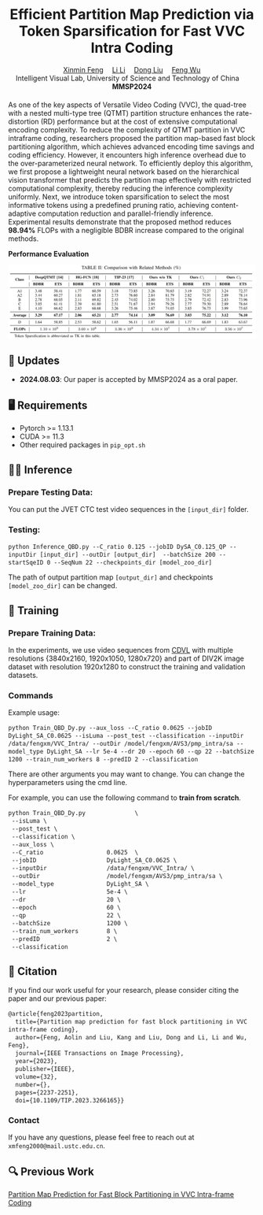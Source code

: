 <div align="center">

<h1>Efficient Partition Map Prediction  via Token Sparsification for Fast VVC Intra Coding</h1>

<div>
    <a href='https://zhexinliang.github.io/' target='_blank'>Xinmin Feng</a>&emsp;
    <a href='https://faculty.ustc.edu.cn/lil1/en/index.htm' target='_blank'>Li Li</a>&emsp;
    <a href='https://faculty.ustc.edu.cn/dongeliu/en/index.htm' target='_blank'>Dong Liu</a>&emsp;
    <a href='https://scholar.google.com/citations?user=5bInRDEAAAAJ&hl=en&oi=ao' target='_blank'>Feng Wu</a>
</div>
<div>
    Intelligent Visual Lab, University of Science and Technology of China &emsp; 
</div>

<div>
   <strong>MMSP2024</strong>
</div>
<div>
    <h4 align="center">
    </h4>
</div>


</div>

As one of the key aspects of Versatile Video Coding (VVC), the quad-tree with a nested multi-type tree (QTMT) partition structure enhances the rate-distortion (RD) performance but at the cost of extensive computational encoding complexity. To reduce the complexity of QTMT partition in VVC intraframe coding, researchers proposed the partition map-based fast block partitioning algorithm, which achieves advanced encoding time savings and coding efficiency. However, it encounters high inference overhead due to the over-parameterized neural network. To efficiently deploy this algorithm, we first propose a lightweight neural network based on the hierarchical vision transformer that predicts the partition map effectively with restricted computational complexity, thereby reducing the inference complexity uniformly. 
Next, we introduce token sparsification to select the most informative tokens using a predefined pruning ratio, achieving content-adaptive computation reduction and parallel-friendly inference. Experimental results demonstrate that the proposed method reduces **98.94\%** FLOPs with a negligible BDBR increase compared to the original methods.

<div>
   <strong>Performance Evaluation</strong>
</div>

![Performance Evaluation](BDBR_ETS.png)


</div>

## :mega: Updates
- **2024.08.03**: Our paper is accepted by MMSP2024 as a oral paper.

## :desktop_computer: Requirements

- Pytorch >= 1.13.1
- CUDA >= 11.3
- Other required packages in `pip_opt.sh`

## :running_woman: Inference

### Prepare Testing Data:
You can put the JVET CTC test video sequences in the `[input_dir]` folder. 
<!-- If you want to test the backlit images, you can download the BAID test dataset and the Backlit300 dataset from [[Google Drive](https://drive.google.com/drive/folders/1tnZdCxmWeOXMbzXKf-V4HYI4rBRl90Qk?usp=sharing) | [BaiduPan (key:1234)](https://pan.baidu.com/s/1bdGTpVeaHNLWN4uvYLRXXA)]. -->

### Testing:

```
python Inference_QBD.py --C_ratio 0.125 --jobID DySA_C0.125_QP --inputDir [input_dir] --outDir [output_dir]  --batchSize 200 --startSqeID 0 --SeqNum 22 --checkpoints_dir [model_zoo_dir]
```
The path of output partition map `[output_dir]` and checkpoints `[model_zoo_dir]` can be changed. 
<!-- 
Example usage:
```
python test.py -i ./Backlit300 -o ./inference_results/Backlit300 -c ./pretrained_models/enhancement_model.pth
``` -->

## :train: Training

### Prepare Training Data:

In the experiments, we use video sequences from [CDVL](https://www.cdvl.org/) with multiple resolutions {3840x2160, 1920x1050, 1280x720} and part of DIV2K image dataset with resolution 1920x1280 to construct the training and validation datasets.

<!-- You should download the backlit and reference image dataset and put it under the repo. In our experiment, we randomly select 380 backlit images from BAID training dataset and 384 well-lit images from DIV2K dataset as the unpaired training data. We provide the training data we use at [[Google Drive](https://drive.google.com/drive/folders/1X1tawqmUsn69T24VmHSl_qmEFxGLzMf0?usp=sharing) | [BaiduPan (key:1234)](https://pan.baidu.com/s/1a0_mUpoFJszjH1eHfBbJPw)] for your reference. -->

<!-- You should also download the initial prompt pair checkpoint (`init_prompt_pair.pth`) from [[Release](https://github.com/ZhexinLiang/CLIP-LIT/releases/tag/v1.0.0) | [Google Drive](https://drive.google.com/drive/folders/1mImPIUaYbXfZ_CHPvdNK-xKrt94abQO5?usp=sharing) | [BaiduPan (key:1234)](https://pan.baidu.com/s/1H4lOrLaYlS0PYTF4pgfSDw)] and put it into `pretrained_models/init_pretrained_models` folder. -->

<!-- After the data and the initial model weights are prepared, you can use the command to change the training data path. -->

<!-- If you don't want to download the initial prompt pair, you can train without the initial checkpoints using the command below. But in this way, the number of the total iterations should be at least $50K$ based on our experiments. -->
 
### Commands
Example usage:
```
python Train_QBD_Dy.py --aux_loss --C_ratio 0.0625 --jobID DyLight_SA_C0.0625 --isLuma --post_test --classification --inputDir /data/fengxm/VVC_Intra/ --outDir /model/fengxm/AVS3/pmp_intra/sa --model_type DyLight_SA --lr 5e-4 --dr 20 --epoch 60 --qp 22 --batchSize 1200 --train_num_workers 8 --predID 2 --classification
```
There are other arguments you may want to change. You can change the hyperparameters using the cmd line.

For example, you can use the following command to **train from scratch**.
```
python Train_QBD_Dy.py              \
 --isLuma \
 --post_test \
 --classification \
 --aux_loss \
 --C_ratio                  0.0625  \
 --jobID                    DyLight_SA_C0.0625 \
 --inputDir                 /data/fengxm/VVC_Intra/ \
 --outDir                   /model/fengxm/AVS3/pmp_intra/sa \
 --model_type               DyLight_SA \
 --lr                       5e-4 \
 --dr                       20 \
 --epoch                    60 \
 --qp                       22 \
 --batchSize                1200 \
 --train_num_workers        8 \
 --predID                   2 \
 --classification
```
<!-- Here are the explanation for important arguments:
- `b`: path to the input images (backlit images).
- `r`: path to the reference images (well-lit images).
- `train_lr`: the learning rate for the enhancement model training.
- `prompt_lr`: the learning rate for the prompt pair learning.
- `num_epochs`: the number of total training epoches. For the default setting, 1 epoch = $\frac{number\ of\ training\ images}{batch\ size}$ = 46 iteartions. 
- `num_reconstruction_iters`: the number of iterations for the reconstruction stage of the enhancement network (i.e. the initial enhancement network training), included in the `num_epochs`.
- `num_clip_pretrained_iters`: the number of iterations for the prompt initialization, included in the `num_epochs`.
- `train_batch_size`: the batch size for the enhancement model training.
- `prompt_batch_size`: the batch size for the prompt pair training.
- `display_iter`: the frequency to display the training log during the enhancement model training.
- `snapshot_iter`: the frequency to save the checkpoint during the enhancement model training.
- `prompt_display_iter`: the frequency to display the training log during the prompt pair learning.
- `prompt_snapshot_iter`: the frequency to save the checkpoint during the prompt pair learning.
- `load_pretrain`: whether to load the pretrained enhancement model.
- `load_pretrain_prompt`: whether to load the pretrained prompt pair. -->


## :love_you_gesture: Citation
If you find our work useful for your research, please consider citing the paper and our previous paper:
```
@article{feng2023partition,
  title={Partition map prediction for fast block partitioning in VVC intra-frame coding},
  author={Feng, Aolin and Liu, Kang and Liu, Dong and Li, Li and Wu, Feng},
  journal={IEEE Transactions on Image Processing},
  year={2023},
  publisher={IEEE},
  volume={32},
  number={},
  pages={2237-2251},
  doi={10.1109/TIP.2023.3266165}}
```



### Contact
If you have any questions, please feel free to reach out at `xmfeng2000@mail.ustc.edu.cn`. 

## :mag: Previous Work


[Partition Map Prediction for Fast Block Partitioning in VVC Intra-frame Coding](https://github.com/AolinFeng/PMP-VVC-TIP2023)




